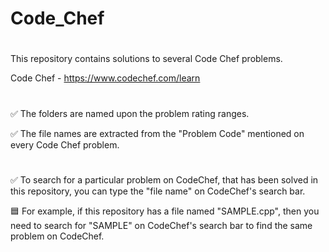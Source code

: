 # Code_Chef
#
This repository contains solutions to several Code Chef problems.

Code Chef - https://www.codechef.com/learn
#
#
✅ The folders are named upon the problem rating ranges.

✅ The file names are extracted from the "Problem Code" mentioned on every Code Chef problem.
#
✅ To search for a particular problem on CodeChef, that has been solved in this repository, you can type the "file name" on CodeChef's search bar.

🟦 For example, if this repository has a file named "SAMPLE.cpp", then you need to search for "SAMPLE" on CodeChef's search bar to find the same problem on CodeChef.
#
#
